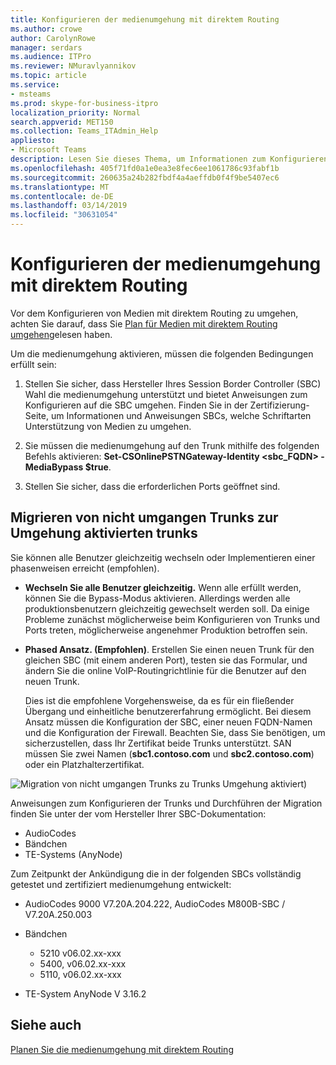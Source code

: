 ```yaml
---
title: Konfigurieren der medienumgehung mit direktem Routing
ms.author: crowe
author: CarolynRowe
manager: serdars
ms.audience: ITPro
ms.reviewer: NMuravlyannikov
ms.topic: article
ms.service:
- msteams
ms.prod: skype-for-business-itpro
localization_priority: Normal
search.appverid: MET150
ms.collection: Teams_ITAdmin_Help
appliesto:
- Microsoft Teams
description: Lesen Sie dieses Thema, um Informationen zum Konfigurieren der medienumgehung mit Phone System direktem Routing.
ms.openlocfilehash: 405f71fd0a1e0ea3e8fec6ee1061786c93fabf1b
ms.sourcegitcommit: 260635a24b282fbdf4a4aeffdb0f4f9be5407ec6
ms.translationtype: MT
ms.contentlocale: de-DE
ms.lasthandoff: 03/14/2019
ms.locfileid: "30631054"
---
```

# <a name="configure-media-bypass-with-direct-routing"></a>Konfigurieren der medienumgehung mit direktem Routing

Vor dem Konfigurieren von Medien mit direktem Routing zu umgehen, achten Sie darauf, dass Sie [Plan für Medien mit direktem Routing umgehen](direct-routing-plan-media-bypass.md)gelesen haben.

Um die medienumgehung aktivieren, müssen die folgenden Bedingungen erfüllt sein:

1.  Stellen Sie sicher, dass Hersteller Ihres Session Border Controller (SBC) Wahl die medienumgehung unterstützt und bietet Anweisungen zum Konfigurieren auf die SBC umgehen. Finden Sie in der Zertifizierung-Seite, um Informationen und Anweisungen SBCs, welche Schriftarten Unterstützung von Medien zu umgehen.

2.  Sie müssen die medienumgehung auf den Trunk mithilfe des folgenden Befehls aktivieren: **Set-CSOnlinePSTNGateway-Identity <sbc_FQDN> - MediaBypass $true**.

3.  Stellen Sie sicher, dass die erforderlichen Ports geöffnet sind. 


## <a name="migrate-from-non-bypassed-trunks-to-bypass-enabled-trunks"></a>Migrieren von nicht umgangen Trunks zur Umgehung aktivierten trunks

Sie können alle Benutzer gleichzeitig wechseln oder Implementieren einer phasenweisen erreicht (empfohlen).

- **Wechseln Sie alle Benutzer gleichzeitig.** Wenn alle erfüllt werden, können Sie die Bypass-Modus aktivieren. Allerdings werden alle produktionsbenutzern gleichzeitig gewechselt werden soll. Da einige Probleme zunächst möglicherweise beim Konfigurieren von Trunks und Ports treten, möglicherweise angenehmer Produktion betroffen sein. 

- **Phased Ansatz. (Empfohlen)**.  Erstellen Sie einen neuen Trunk für den gleichen SBC (mit einem anderen Port), testen sie das Formular, und ändern Sie die online VoIP-Routingrichtlinie für die Benutzer auf den neuen Trunk. 

  Dies ist die empfohlene Vorgehensweise, da es für ein fließender Übergang und einheitliche benutzererfahrung ermöglicht. Bei diesem Ansatz müssen die Konfiguration der SBC, einer neuen FQDN-Namen und die Konfiguration der Firewall. Beachten Sie, dass Sie benötigen, um sicherzustellen, dass Ihr Zertifikat beide Trunks unterstützt. SAN müssen Sie zwei Namen (**sbc1.contoso.com** und **sbc2.contoso.com**) oder ein Platzhalterzertifikat.

![Migration von nicht umgangen Trunks zu Trunks Umgehung aktiviert)](media/direct-routing-media-bypass-8.png)

Anweisungen zum Konfigurieren der Trunks und Durchführen der Migration finden Sie unter der vom Hersteller Ihrer SBC-Dokumentation:

- AudioCodes
- Bändchen
- TE-Systems (AnyNode)    

Zum Zeitpunkt der Ankündigung die in der folgenden SBCs vollständig getestet und zertifiziert medienumgehung entwickelt:

- AudioCodes 9000 V7.20A.204.222, AudioCodes M800B-SBC / V7.20A.250.003

-   Bändchen
    - 5210 v06.02.xx-xxx 
    - 5400, v06.02.xx-xxx
    - 5110, v06.02.xx-xxx

-   TE-System AnyNode V 3.16.2 


## <a name="see-also"></a>Siehe auch

[Planen Sie die medienumgehung mit direktem Routing](direct-routing-plan-media-bypass.md)



